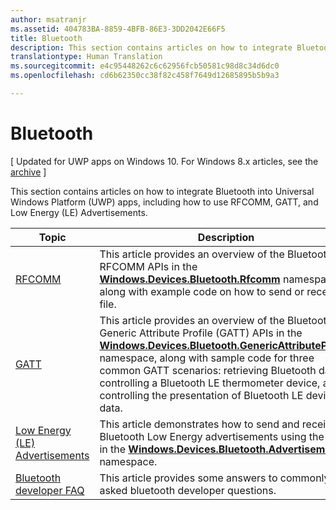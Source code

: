 ```yaml
---
author: msatranjr
ms.assetid: 404783BA-8859-4BFB-86E3-3DD2042E66F5
title: Bluetooth
description: This section contains articles on how to integrate Bluetooth into Universal Windows Platform (UWP) apps, including how to use RFCOMM, GATT, and Low Energy (LE) Advertisements.
translationtype: Human Translation
ms.sourcegitcommit: e4c95448262c6c62956fcb50581c98d8c34d6dc0
ms.openlocfilehash: cd6b62350cc38f82c458f7649d12685895b5b9a3

---
```

# Bluetooth

\[ Updated for UWP apps on Windows 10. For Windows 8.x articles, see the [archive](http://go.microsoft.com/fwlink/p/?linkid=619132) \]

This section contains articles on how to integrate Bluetooth into Universal Windows Platform (UWP) apps, including how to use RFCOMM, GATT, and Low Energy (LE) Advertisements.

|Topic|Description|
|--------|------------------|
| [RFCOMM](send-or-receive-files-with-rfcomm.md)   | This article provides an overview of the Bluetooth RFCOMM APIs in the [**Windows.Devices.Bluetooth.Rfcomm**](https://msdn.microsoft.com/library/windows/apps/Dn263529) namespace, along with example code on how to send or receive a file. |
| [GATT](gatt-scenarios.md) | This article provides an overview of the Bluetooth Generic Attribute Profile (GATT) APIs in the [**Windows.Devices.Bluetooth.GenericAttributeProfile**](https://msdn.microsoft.com/library/windows/apps/Dn297685) namespace, along with sample code for three common GATT scenarios: retrieving Bluetooth data, controlling a Bluetooth LE thermometer device, and controlling the presentation of Bluetooth LE device data. |
| [Low Energy (LE) Advertisements](ble-beacon.md) | This article demonstrates how to send and receive Bluetooth Low Energy advertisements using the APIs in the [**Windows.Devices.Bluetooth.Advertisement**](https://msdn.microsoft.com/library/windows/apps/Dn894325) namespace.  | 
| [Bluetooth developer FAQ](bluetooth-dev-faq.md) | This article provides some answers to commonly asked bluetooth developer questions. 



<!--HONumber=Aug16_HO3-->


